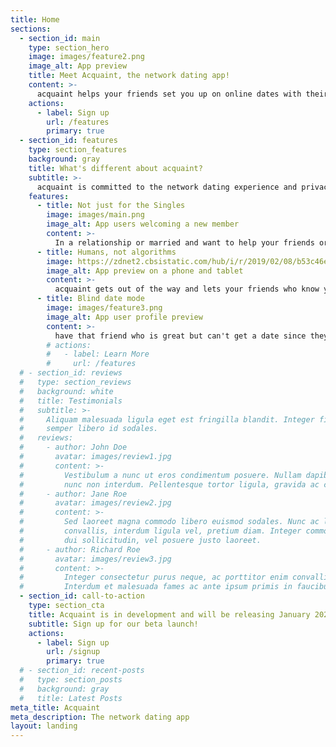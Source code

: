 ```yaml
---
title: Home
sections:
  - section_id: main
    type: section_hero
    image: images/feature2.png
    image_alt: App preview
    title: Meet Acquaint, the network dating app!
    content: >-
      acquaint helps your friends set you up on online dates with their friends. It's the perfect app for matchmakers and matchfinders. Sign up for the beta launching early January 2021.
    actions:
      - label: Sign up
        url: /features
        primary: true
  - section_id: features
    type: section_features
    background: gray
    title: What's different about acquaint?
    subtitle: >-
      acquaint is committed to the network dating experience and privacy and security of our users
    features:
      - title: Not just for the Singles
        image: images/main.png
        image_alt: App users welcoming a new member
        content: >-
          In a relationship or married and want to help your friends or family go on dates? Acquaint lets you set up matchfinders who you think would be great together, with anonymity and protections to ensure safe dating.
      - title: Humans, not algorithms
        image: https://zdnet2.cbsistatic.com/hub/i/r/2019/02/08/b53c46e0-6b01-4e45-b64b-a2b04e6d7b6a/resize/1200x900/9a89fca3cd085e9ba5afea485fac486c/robot-love-istock-human-heart.jpg
        image_alt: App preview on a phone and tablet
        content: >-
          acquaint gets out of the way and lets your friends who know you better help you find matches. We provide the software and tools to make that process seamless. It's also safer since every user has been vetted by their friends. No algorithms here to decide your next date.
      - title: Blind date mode
        image: images/feature3.png
        image_alt: App user profile preview
        content: >-
          have that friend who is great but can't get a date since they are too picky? Blind date mode removes implicit bias that people may be instantly judged on. It can be turned off once 50 messages are exchanged, or both parties consent to it during the conversation.
        # actions:
        #   - label: Learn More
        #     url: /features
  # - section_id: reviews
  #   type: section_reviews
  #   background: white
  #   title: Testimonials
  #   subtitle: >-
  #     Aliquam malesuada ligula eget est fringilla blandit. Integer finibus
  #     semper libero id sodales. 
  #   reviews:
  #     - author: John Doe
  #       avatar: images/review1.jpg
  #       content: >-
  #         Vestibulum a nunc ut eros condimentum posuere. Nullam dapibus quis
  #         nunc non interdum. Pellentesque tortor ligula, gravida ac commodo eu.
  #     - author: Jane Roe
  #       avatar: images/review2.jpg
  #       content: >-
  #         Sed laoreet magna commodo libero euismod sodales. Nunc ac libero
  #         convallis, interdum ligula vel, pretium diam. Integer commodo sem at
  #         dui sollicitudin, vel posuere justo laoreet.
  #     - author: Richard Roe
  #       avatar: images/review3.jpg
  #       content: >-
  #         Integer consectetur purus neque, ac porttitor enim convallis vitae.
  #         Interdum et malesuada fames ac ante ipsum primis in faucibus.
  - section_id: call-to-action
    type: section_cta
    title: Acquaint is in development and will be releasing January 2021.
    subtitle: Sign up for our beta launch!
    actions:
      - label: Sign up
        url: /signup
        primary: true
  # - section_id: recent-posts
  #   type: section_posts
  #   background: gray
  #   title: Latest Posts
meta_title: Acquaint
meta_description: The network dating app
layout: landing
---
```

